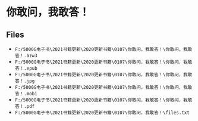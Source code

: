 # 你敢问，我敢答！

## Files

- `F:/5000G电子书\2021书籍更新\2020更新书籍\0107\你敢问，我敢答！\你敢问，我敢答！.azw3`
- `F:/5000G电子书\2021书籍更新\2020更新书籍\0107\你敢问，我敢答！\你敢问，我敢答！.epub`
- `F:/5000G电子书\2021书籍更新\2020更新书籍\0107\你敢问，我敢答！\你敢问，我敢答！.jpg`
- `F:/5000G电子书\2021书籍更新\2020更新书籍\0107\你敢问，我敢答！\你敢问，我敢答！.mobi`
- `F:/5000G电子书\2021书籍更新\2020更新书籍\0107\你敢问，我敢答！\你敢问，我敢答！.pdf`
- `F:/5000G电子书\2021书籍更新\2020更新书籍\0107\你敢问，我敢答！\files.txt`
